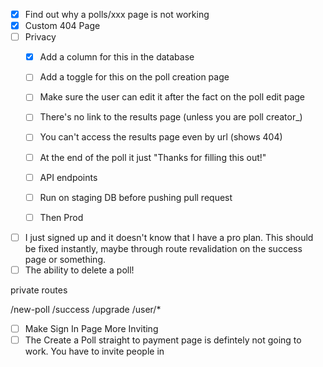 - [x] Find out why a polls/xxx page is not working
- [x] Custom 404 Page
- [ ] Privacy
  - [x] Add a column for this in the database
  - [ ] Add a toggle for this on the poll creation page
  - [ ] Make sure the user can edit it after the fact on the poll edit page
  - [ ] There's no link to the results page (unless you are poll creator_)
  - [ ] You can't access the results page even by url (shows 404)
  - [ ] At the end of the poll it just "Thanks for filling this out!"
  - [ ] API endpoints
  - [ ] Run on staging DB before pushing pull request
  - [ ] Then Prod


- [ ] I just signed up and it doesn't know that I have a pro plan. This should be fixed instantly, maybe through route revalidation on the success page or something.
- [ ] The ability to delete a poll!

private routes

/new-poll
/success
/upgrade
/user/*

- [ ] Make Sign In Page More Inviting
- [ ] The Create a Poll straight to payment page is defintely not going to work. You have to invite people in
